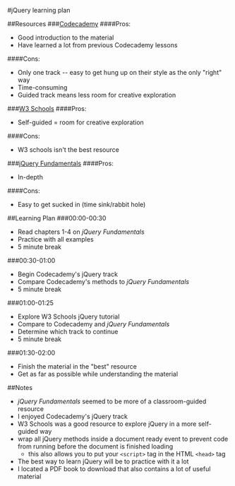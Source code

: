 #jQuery learning plan

##Resources
###[Codecademy](https://www.codecademy.com/learn/jquery)
####Pros:
* Good introduction to the material
* Have learned a lot from previous Codecademy lessons

####Cons:
* Only one track -- easy to get hung up on their style as the only "right" way
* Time-consuming
* Guided track means less room for creative exploration

###[W3 Schools](http://www.w3schools.com/jquery/)
####Pros:
* Self-guided = room for creative exploration

####Cons:
* W3 schools isn't the best resource

###[jQuery Fundamentals](http://jqfundamentals.com/legacy/)
####Pros:
* In-depth

####Cons:
* Easy to get sucked in (time sink/rabbit hole)

##Learning Plan
###00:00-00:30
* Read chapters 1-4 on *jQuery Fundamentals*
* Practice with all examples
* 5 minute break

###00:30-01:00
* Begin Codecademy's jQuery track
* Compare Codecademy's methods to *jQuery Fundamentals*
* 5 minute break

###01:00-01:25
* Explore W3 Schools jQuery tutorial
* Compare to Codecademy and *jQuery Fundamentals*
* Determine which track to continue
* 5 minute break

###01:30-02:00
* Finish the material in the "best" resource
* Get as far as possible while understanding the material

##Notes
* *jQuery Fundamentals* seemed to be more of a classroom-guided resource
* I enjoyed Codecademy's jQuery track
* W3 Schools was a good resource to explore jQuery in a more self-guided way
* wrap all jQuery methods inside a document ready event to prevent code from running before the document is finished loading
  * this also allows you to put your `<script>` tag in the HTML `<head>` tag
* The best way to learn jQuery will be to practice with it a lot
* I located a PDF book to download that also contains a lot of useful material
